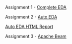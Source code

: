 Assignment 1 - [Complete EDA](https://github.com/neeharikasinghsjsu/cmpe255assignments/blob/main/ApacheBeamAssignment/EDA.ipynb)

Assignment 2 - [Auto EDA](https://github.com/neeharikasinghsjsu/cmpe255assignments/blob/main/ApacheBeamAssignment/AutoEDA.ipynb)


  [Auto EDA HTML Report](https://github.com/neeharikasinghsjsu/cmpe255assignments/blob/main/ApacheBeamAssignment/autoEDA_report.html)

Assignment 3 - [Apache Beam](https://github.com/neeharikasinghsjsu/cmpe255assignments/blob/main/ApacheBeamAssignment/ApacheBeam.ipynb)
